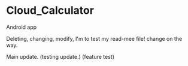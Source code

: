 # Cloud_Calculator
Android app
<p> Deleting, changing, modify, I'm to test my read-mee file! change on the way.
<p> Main update. (testing update.)  (feature test)

